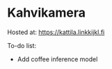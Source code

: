 # Kahvikamera

Hosted at: <https://kattila.linkkijkl.fi>

To-do list:

- Add coffee inference model
